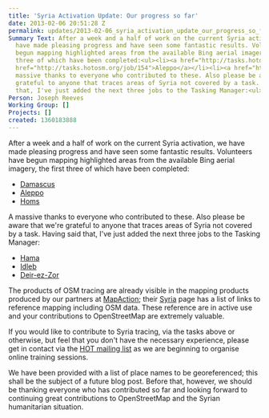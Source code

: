 ```yaml
---
title: 'Syria Activation Update: Our progress so far'
date: 2013-02-06 20:51:28 Z
permalink: updates/2013-02-06_syria_activation_update_our_progress_so_far
Summary Text: After a week and a half of work on the current Syria activation, we
  have made pleasing progress and have seen some fantastic results. Volunteers have
  begun mapping highlighted areas from the available Bing aerial imagery, the first
  three of which have been completed:<ul><li><a href="http://tasks.hotosm.org/job/153">Damascus</a></li><li><a
  href="http://tasks.hotosm.org/job/154">Aleppo</a></li><li><a href="http://tasks.hotosm.org/job/155">Homs</a></li></ul>A
  massive thanks to everyone who contributed to these. Also please be aware that we're
  grateful to anyone that traces areas of Syria not covered by a task. Having said
  that, I've just added the next three jobs to the Tasking Manager:<ul><li><a href="http://tasks.hotosm.org/job/168">Hama</a></li>
Person: Joseph Reeves
Working Group: []
Projects: []
created: 1360183888
---
```


After a week and a half of work on the current Syria activation, we have made pleasing progress and have seen some fantastic results. Volunteers have begun mapping highlighted areas from the available Bing aerial imagery, the first three of which have been completed:

<ul>
<li><a href="http://tasks.hotosm.org/job/153">Damascus</a></li>
<li><a href="http://tasks.hotosm.org/job/154">Aleppo</a></li>
<li><a href="http://tasks.hotosm.org/job/155">Homs</a></li>
</ul>

A massive thanks to everyone who contributed to these. Also please be aware that we're grateful to anyone that traces areas of Syria not covered by a task. Having said that, I've just added the next three jobs to the Tasking Manager:

<ul>
<li><a href="http://tasks.hotosm.org/job/168">Hama</a></li>
<li><a href="http://tasks.hotosm.org/job/169">Idleb</a></li>
<li><a href="http://tasks.hotosm.org/job/170">Deir-ez-Zor</a></li>
</ul>

The products of OSM tracing are already visible in the mapping products produced by our partners at <a href="http://www.mapaction.org">MapAction</a>; their <a href="http://www.mapaction.org/syria">Syria</a> page has a list of links to reference mapping including OSM data. These reference are in active use and your contributions to OpenStreetMap are extremely valuable.

If you would like to contribute to Syria tracing, via the tasks above or otherwise, but feel that you don't have the necessary experience, please get in contact via the <a href="http://lists.openstreetmap.org/listinfo/hot">HOT mailing list</a> as we are beginning to organise online training sessions. 

We have been provided with a list of place names to be georeferenced; this shall be the subject of a future blog post. Before that, however, we should be thanking everyone who has contributed so far and looking forward to continuing great contributions to OpenStreetMap and the Syrian humanitarian situation.
